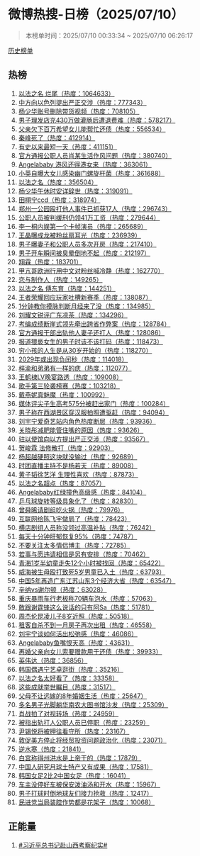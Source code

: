 <h1>
微博热搜-日榜（2025/07/10）
</h1>
<blockquote>
<p>
本榜单时间：2025/07/10 00:33:34 ~ 2025/07/10 06:26:17
</p>
</blockquote>
<p>
<a href="https://github.com/daifee/weibo-hot-search/tree/main/archives/daily">历史榜单</a>
</p>
<h2>
热榜
</h2>
<ol>

<li>
<a href="https://s.weibo.com/weibo?q=%23%E4%BB%A5%E6%B3%95%E4%B9%8B%E5%90%8D%20%E7%83%82%E5%B0%BE%23" target="weibo">
以法之名 烂尾（热度：1064633）
</a>
</li>

<li>
<a href="https://s.weibo.com/weibo?q=%23%E4%B8%AD%E6%96%B9%E5%90%91%E4%BB%A5%E8%89%B2%E5%88%97%E6%8F%90%E5%87%BA%E4%B8%A5%E6%AD%A3%E4%BA%A4%E6%B6%89%23" target="weibo">
中方向以色列提出严正交涉（热度：777343）
</a>
</li>

<li>
<a href="https://s.weibo.com/weibo?q=%23%E6%9D%A8%E5%B0%91%E5%8D%8E%E8%B4%A6%E5%8F%B7%E5%88%A0%E9%99%A4%E5%B8%A6%E8%B4%A7%E8%A7%86%E9%A2%91%23" target="weibo">
杨少华账号删除带货视频（热度：708105）
</a>
</li>

<li>
<a href="https://s.weibo.com/weibo?q=%23%E7%94%B7%E5%AD%90%E7%90%86%E5%8F%91%E5%BA%97%E5%85%85430%E4%B8%87%E5%81%9A%E7%81%8C%E8%82%A0%E5%90%8E%E9%81%AD%E9%80%80%E8%B4%B9%E9%9A%BE%23" target="weibo">
男子理发店充430万做灌肠后遭退费难（热度：578217）
</a>
</li>

<li>
<a href="https://s.weibo.com/weibo?q=%23%E7%88%B6%E4%BA%B2%E6%AC%A0%E4%B8%8B%E7%99%BE%E4%B8%87%E5%B8%8C%E6%9C%9B%E5%A5%B3%E5%84%BF%E8%83%BD%E5%B8%AE%E5%BF%99%E8%BF%98%E5%80%BA%23" target="weibo">
父亲欠下百万希望女儿能帮忙还债（热度：556534）
</a>
</li>

<li>
<a href="https://s.weibo.com/weibo?q=%23%E7%A7%A6%E5%B3%B0%E6%AD%BB%E4%BA%86%23" target="weibo">
秦峰死了（热度：412914）
</a>
</li>

<li>
<a href="https://s.weibo.com/weibo?q=%23%E6%9C%89%E5%8F%B2%E4%BB%A5%E6%9D%A5%E6%9C%80%E7%9F%AD%E4%B8%80%E5%A4%A9%23" target="weibo">
有史以来最短一天（热度：411151）
</a>
</li>

<li>
<a href="https://s.weibo.com/weibo?q=%23%E5%AE%98%E6%96%B9%E9%80%9A%E6%8A%A5%E5%85%AC%E8%81%8C%E4%BA%BA%E5%91%98%E8%82%96%E6%9F%90%E7%94%9F%E6%B4%BB%E4%BD%9C%E9%A3%8E%E9%97%AE%E9%A2%98%23" target="weibo">
官方通报公职人员肖某生活作风问题（热度：380740）
</a>
</li>

<li>
<a href="https://s.weibo.com/weibo?q=%23Angelababy%20%E6%B8%AF%E9%A3%8E%E8%BF%98%E5%BE%97%E6%B8%AF%E5%A5%B3%E6%9D%A5%23" target="weibo">
Angelababy 港风还得港女来（热度：363061）
</a>
</li>

<li>
<a href="https://s.weibo.com/weibo?q=%23%E5%B0%8F%E8%8B%B1%E8%87%AA%E6%9B%9D%E5%A4%A7%E5%A5%B3%E5%84%BF%E6%84%9F%E6%9F%93%E5%B9%BD%E9%97%A8%E8%9E%BA%E6%97%8B%E6%9D%86%E8%8F%8C%23" target="weibo">
小英自曝大女儿感染幽门螺旋杆菌（热度：361688）
</a>
</li>

<li>
<a href="https://s.weibo.com/weibo?q=%23%E4%BB%A5%E6%B3%95%E4%B9%8B%E5%90%8D%23" target="weibo">
以法之名（热度：356504）
</a>
</li>

<li>
<a href="https://s.weibo.com/weibo?q=%23%E6%9D%A8%E5%B0%91%E5%8D%8E%E5%8D%88%E4%BC%91%E6%97%B6%E5%AE%89%E8%AF%A6%E8%BE%9E%E4%B8%96%23" target="weibo">
杨少华午休时安详辞世（热度：319091）
</a>
</li>

<li>
<a href="https://s.weibo.com/weibo?q=%23%E7%94%B0%E6%A0%A9%E5%AE%81ccd%23" target="weibo">
田栩宁ccd（热度：318974）
</a>
</li>

<li>
<a href="https://s.weibo.com/weibo?q=%23%E9%83%91%E5%B7%9E%E4%B8%80%E5%85%AC%E5%9B%AD%E6%AE%B4%E6%89%93%E4%BB%96%E4%BA%BA%E4%BA%8B%E4%BB%B6%E5%B7%B2%E6%8A%93%E8%8E%B717%E4%BA%BA%23" target="weibo">
郑州一公园殴打他人事件已抓获17人（热度：296743）
</a>
</li>

<li>
<a href="https://s.weibo.com/weibo?q=%23%E5%85%AC%E8%81%8C%E4%BA%BA%E5%91%98%E8%A2%AB%E5%88%A4%E7%BC%93%E5%88%91%E4%BB%8D%E9%A2%8641%E4%B8%87%E5%B7%A5%E8%B5%84%23" target="weibo">
公职人员被判缓刑仍领41万工资（热度：279644）
</a>
</li>

<li>
<a href="https://s.weibo.com/weibo?q=%23%E6%9D%8E%E4%B8%80%E6%A1%90%E5%86%85%E5%A8%B1%E7%AC%AC%E4%B8%80%E4%B8%AA%E5%8D%A1%E5%B8%A7%E6%BC%94%E5%91%98%23" target="weibo">
李一桐内娱第一个卡帧演员（热度：265689）
</a>
</li>

<li>
<a href="https://s.weibo.com/weibo?q=%23%E7%8E%8B%E6%99%B6%E6%9B%9D%E6%88%90%E9%BE%99%E8%A2%AB%E7%B2%89%E4%B8%9D%E6%89%87%E8%80%B3%E5%85%89%23" target="weibo">
王晶曝成龙被粉丝扇耳光（热度：236939）
</a>
</li>

<li>
<a href="https://s.weibo.com/weibo?q=%23%E7%94%B7%E5%AD%90%E6%9B%9D%E5%A6%BB%E5%AD%90%E5%92%8C%E5%85%AC%E8%81%8C%E4%BA%BA%E5%91%98%E5%A4%9A%E6%AC%A1%E5%BC%80%E6%88%BF%23" target="weibo">
男子曝妻子和公职人员多次开房（热度：217410）
</a>
</li>

<li>
<a href="https://s.weibo.com/weibo?q=%23%E7%94%B7%E5%AD%90%E5%BC%80%E8%BD%A6%E7%9E%AC%E9%97%B4%E8%A2%AB%E8%87%AD%E6%99%95%E5%80%92%E5%9C%B0%E4%B8%8D%E8%B5%B7%23" target="weibo">
男子开车瞬间被臭晕倒地不起（热度：212197）
</a>
</li>

<li>
<a href="https://s.weibo.com/weibo?q=%23%E7%BF%94%E9%9C%96%23" target="weibo">
翔霖（热度：183701）
</a>
</li>

<li>
<a href="https://s.weibo.com/weibo?q=%23%E7%94%B2%E4%BA%A2%E5%93%A5%E6%AC%A7%E6%B4%B2%E8%A1%8C%E7%94%A8%E4%B8%AD%E6%96%87%E5%AF%B9%E7%B2%89%E4%B8%9D%E5%96%8A%E5%86%B7%E9%9D%99%23" target="weibo">
甲亢哥欧洲行用中文对粉丝喊冷静（热度：162770）
</a>
</li>

<li>
<a href="https://s.weibo.com/weibo?q=%23%E6%81%8B%E4%B8%8E%E5%88%B6%E4%BD%9C%E4%BA%BA%23" target="weibo">
恋与制作人（热度：149265）
</a>
</li>

<li>
<a href="https://s.weibo.com/weibo?q=%23%E4%BB%A5%E6%B3%95%E4%B9%8B%E5%90%8D%20%E5%82%85%E4%B8%9C%E8%82%B2%23" target="weibo">
以法之名 傅东育（热度：144251）
</a>
</li>

<li>
<a href="https://s.weibo.com/weibo?q=%23%E7%8E%8B%E8%80%85%E8%8D%A3%E8%80%80%E5%9B%9E%E5%BA%94%E7%8E%A9%E5%AE%B6%E5%90%90%E6%A7%BD%E6%96%B0%E8%B5%9B%E5%AD%A3%23" target="weibo">
王者荣耀回应玩家吐槽新赛季（热度：138087）
</a>
</li>

<li>
<a href="https://s.weibo.com/weibo?q=%231%E5%88%86%E9%92%9F%E6%95%99%E4%BD%A0%E6%91%B8%E8%84%89%E5%88%A4%E6%96%AD%E6%9C%88%E7%BB%8F%E6%9D%A5%E4%BA%86%E6%B2%A1%23" target="weibo">
1分钟教你摸脉判断月经来了没（热度：134985）
</a>
</li>

<li>
<a href="https://s.weibo.com/weibo?q=%23%E5%88%98%E8%80%80%E6%96%87%E9%94%90%E8%AF%84%E5%B9%BF%E4%B8%9C%E5%87%89%E8%8C%B6%23" target="weibo">
刘耀文锐评广东凉茶（热度：134296）
</a>
</li>

<li>
<a href="https://s.weibo.com/weibo?q=%23%E8%80%83%E7%BC%96%E6%88%90%E7%BB%A9%E6%96%AD%E5%B4%96%E5%BC%8F%E9%A2%86%E5%85%88%E7%89%B5%E5%87%BA%E8%B7%A8%E7%9C%81%E4%BD%9C%E5%BC%8A%E6%A1%88%23" target="weibo">
考编成绩断崖式领先牵出跨省作弊案（热度：128784）
</a>
</li>

<li>
<a href="https://s.weibo.com/weibo?q=%23%E5%AE%98%E6%96%B9%E9%80%9A%E6%8A%A5%E5%B9%B2%E9%83%A8%E5%87%BA%E8%BD%A8%E4%BB%96%E4%BA%BA%E5%A6%BB%E5%AD%90%E8%BF%98%E6%89%93%E4%BA%BA%23" target="weibo">
官方通报干部出轨他人妻子还打人（热度：128086）
</a>
</li>

<li>
<a href="https://s.weibo.com/weibo?q=%23%E6%8A%A5%E9%81%93%E7%8C%A5%E4%BA%B5%E5%A5%B3%E7%94%9F%E7%9A%84%E7%94%B7%E5%AD%90%E6%97%B6%E8%AF%A5%E4%B8%8D%E8%AF%A5%E6%89%93%E7%A0%81%23" target="weibo">
报道猥亵女生的男子时该不该打码（热度：118473）
</a>
</li>

<li>
<a href="https://s.weibo.com/weibo?q=%23%E7%A9%B7%E5%B0%8F%E5%AD%A9%E7%9A%84%E4%BA%BA%E7%94%9F%E6%98%AF%E4%BB%8E30%E5%B2%81%E5%BC%80%E5%A7%8B%E7%9A%84%23" target="weibo">
穷小孩的人生是从30岁开始的（热度：118270）
</a>
</li>

<li>
<a href="https://s.weibo.com/weibo?q=%232029%E5%B9%B4%E6%88%96%E5%87%BA%E7%8E%B0%E8%B4%9F%E9%97%B0%E7%A7%92%23" target="weibo">
2029年或出现负闰秒（热度：114018）
</a>
</li>

<li>
<a href="https://s.weibo.com/weibo?q=%23%E6%A2%93%E6%B8%9D%E5%92%8C%E5%BC%9F%E5%BC%9F%E6%9C%89%E4%B8%80%E6%A0%B7%E7%9A%84%E7%97%A3%23" target="weibo">
梓渝和弟弟有一样的痣（热度：112077）
</a>
</li>

<li>
<a href="https://s.weibo.com/weibo?q=%23%E7%8E%8B%E9%B9%A4%E6%A3%A3LV%E6%99%9A%E5%AE%B4%E8%B7%AF%E9%80%8F%23" target="weibo">
王鹤棣LV晚宴路透（热度：109008）
</a>
</li>

<li>
<a href="https://s.weibo.com/weibo?q=%23%E6%AD%8C%E6%89%8B%E7%AC%AC%E4%B8%89%E8%BD%AE%E8%A2%AD%E6%A6%9C%E8%B5%9B%23" target="weibo">
歌手第三轮袭榜赛（热度：103218）
</a>
</li>

<li>
<a href="https://s.weibo.com/weibo?q=%23%E6%88%B4%E7%87%95%E5%A6%AE%E7%9C%9F%E9%AD%85%E9%AD%94%23" target="weibo">
戴燕妮真魅魔（热度：100992）
</a>
</li>

<li>
<a href="https://s.weibo.com/weibo?q=%23%E5%AA%92%E4%BD%93%E8%AF%84%E5%B0%96%E5%AD%90%E7%94%9F%E9%AB%98%E8%80%83575%E5%88%86%E8%A2%AB%E8%B5%B6%E5%87%BA%E5%AE%B6%E9%97%A8%23" target="weibo">
媒体评尖子生高考575分被赶出家门（热度：100284）
</a>
</li>

<li>
<a href="https://s.weibo.com/weibo?q=%23%E7%94%B7%E5%AD%90%E7%A7%B0%E5%9C%A8%E8%A5%BF%E6%B9%96%E6%99%AF%E5%8C%BA%E7%A9%BF%E6%B1%89%E6%9C%8D%E6%8B%8D%E7%85%A7%E9%81%AD%E9%A9%B1%E8%B5%B6%23" target="weibo">
男子称在西湖景区穿汉服拍照遭驱赶（热度：94094）
</a>
</li>

<li>
<a href="https://s.weibo.com/weibo?q=%23%E5%88%98%E5%AE%87%E5%AE%81%E7%88%B1%E5%A5%87%E8%89%BA%E7%AB%99%E5%86%85%E8%A7%92%E8%89%B2%E7%83%AD%E5%BA%A6%E6%96%AD%E5%B1%82%23" target="weibo">
刘宇宁爱奇艺站内角色热度断层（热度：93936）
</a>
</li>

<li>
<a href="https://s.weibo.com/weibo?q=%23%E5%85%B3%E6%99%93%E5%BD%A4%E5%87%8F%E8%82%A5%E8%83%BD%E7%AE%A1%E4%BD%8F%E5%98%B4%E7%9A%84%E5%8E%9F%E5%9B%A0%23" target="weibo">
关晓彤减肥能管住嘴的原因（热度：93626）
</a>
</li>

<li>
<a href="https://s.weibo.com/weibo?q=%23%E9%A9%BB%E4%BB%A5%E4%BD%BF%E9%A6%86%E5%90%91%E4%BB%A5%E6%96%B9%E6%8F%90%E5%87%BA%E4%B8%A5%E6%AD%A3%E4%BA%A4%E6%B6%89%23" target="weibo">
驻以使馆向以方提出严正交涉（热度：93567）
</a>
</li>

<li>
<a href="https://s.weibo.com/weibo?q=%23%E8%B4%BA%E5%B3%BB%E9%9C%96%20%E6%B3%95%E4%BF%AE%E6%95%A3%E6%89%93%23" target="weibo">
贺峻霖 法修散打（热度：92903）
</a>
</li>

<li>
<a href="https://s.weibo.com/weibo?q=%23%E6%9D%A8%E8%B6%85%E8%B6%8A%E7%A1%AC%E7%85%A7%E8%BF%99%E5%9D%97%E5%B0%B1%E6%B2%A1%E8%BE%93%E8%BF%87%23" target="weibo">
杨超越硬照这块就没输过（热度：92689）
</a>
</li>

<li>
<a href="https://s.weibo.com/weibo?q=%23%E6%97%B6%E5%9B%A2%E7%9B%B4%E6%92%AD%E4%B8%BB%E6%8C%81%E4%B8%8D%E6%98%AF%E6%9D%A8%E8%8B%A5%E5%A4%A9%23" target="weibo">
时团直播主持不是杨若天（热度：89008）
</a>
</li>

<li>
<a href="https://s.weibo.com/weibo?q=%23%E9%BB%84%E5%AD%90%E9%9F%AC%E5%BE%90%E8%89%BA%E6%B4%8B%20%E7%94%9F%E7%90%86%E6%80%A7%E5%96%9C%E6%AC%A2%23" target="weibo">
黄子韬徐艺洋 生理性喜欢（热度：87873）
</a>
</li>

<li>
<a href="https://s.weibo.com/weibo?q=%23%E4%BB%A5%E6%B3%95%E4%B9%8B%E5%90%8D%E8%B6%85%E7%82%B9%23" target="weibo">
以法之名超点（热度：87057）
</a>
</li>

<li>
<a href="https://s.weibo.com/weibo?q=%23Angelababy%E7%BA%A2%E7%BB%BF%E6%92%9E%E8%89%B2%E9%AB%98%E7%BA%A7%E6%84%9F%23" target="weibo">
Angelababy红绿撞色高级感（热度：84104）
</a>
</li>

<li>
<a href="https://s.weibo.com/weibo?q=%23%E4%B9%92%E4%B9%93%E7%90%83%E6%97%8B%E8%BD%AC%E7%AD%89%E7%BA%A7%E5%85%B7%E8%B1%A1%E5%8C%96%E4%BA%86%23" target="weibo">
乒乓球旋转等级具象化了（热度：82830）
</a>
</li>

<li>
<a href="https://s.weibo.com/weibo?q=%23%E6%9B%BE%E8%88%9C%E6%99%9E%E8%AF%B7%E5%89%A7%E7%BB%84%E5%90%83%E7%81%AB%E9%94%85%23" target="weibo">
曾舜晞请剧组吃火锅（热度：79976）
</a>
</li>

<li>
<a href="https://s.weibo.com/weibo?q=%23%E4%BA%92%E8%81%94%E7%BD%91%E7%BB%99%E9%99%88%E9%A3%9E%E5%AE%87%E5%81%9A%E5%B1%80%E4%BA%86%23" target="weibo">
互联网给陈飞宇做局了（热度：78423）
</a>
</li>

<li>
<a href="https://s.weibo.com/weibo?q=%23%E6%A8%AA%E5%BA%97%E5%89%A7%E7%BB%84%E4%BA%BA%E5%91%98%E7%A7%B0%E6%B2%A1%E9%A2%86%E8%BF%87%E9%AB%98%E6%B8%A9%E8%A1%A5%E8%B4%B4%23" target="weibo">
横店剧组人员称没领过高温补贴（热度：76242）
</a>
</li>

<li>
<a href="https://s.weibo.com/weibo?q=%23%E6%AF%8F%E5%A4%A9%E5%8D%81%E5%88%86%E9%92%9F%E8%82%9D%E9%83%81%E6%81%A2%E5%A4%8D95%25%23" target="weibo">
每天十分钟肝郁恢复95%（热度：74787）
</a>
</li>

<li>
<a href="https://s.weibo.com/weibo?q=%23%E4%B8%8D%E8%A6%81%E5%85%B3%E6%B3%A8%E5%A4%AA%E5%A4%9A%E6%83%85%E4%BE%A3%E5%8D%9A%E4%B8%BB%23" target="weibo">
不要关注太多情侣博主（热度：72785）
</a>
</li>

<li>
<a href="https://s.weibo.com/weibo?q=%23%E8%8B%A5%E4%BA%8B%E4%B8%8E%E6%84%BF%E8%BF%9D%E8%AF%B7%E7%9B%B8%E4%BF%A1%E6%98%AF%E5%8F%A6%E6%9C%89%E5%AE%89%E6%8E%92%23" target="weibo">
若事与愿违请相信是另有安排（热度：70462）
</a>
</li>

<li>
<a href="https://s.weibo.com/weibo?q=%23%E9%9D%92%E6%B5%B71%E5%B2%81%E5%8D%8A%E5%B9%BC%E7%AB%A5%E8%B5%B0%E5%A4%B112%E4%B8%AA%E5%B0%8F%E6%97%B6%E8%A2%AB%E6%89%BE%E5%9B%9E%23" target="weibo">
青海1岁半幼童走失12个小时被找回（热度：65422）
</a>
</li>

<li>
<a href="https://s.weibo.com/weibo?q=%23%E5%A8%81%E6%B5%B7%E8%A2%AB%E7%94%9F%E6%AF%8D%E6%AE%B4%E6%89%93%E8%87%B4%E6%AD%BB5%E5%B2%81%E7%94%B7%E7%AB%A5%E5%B7%B2%E5%85%A5%E5%9C%9F%23" target="weibo">
威海被生母殴打致死5岁男童已入土（热度：63793）
</a>
</li>

<li>
<a href="https://s.weibo.com/weibo?q=%23%E4%B8%AD%E5%9B%BD5%E5%B9%B4%E5%86%8D%E9%80%A0%E5%B9%BF%E4%B8%9C%E6%B1%9F%E8%8B%8F%E5%B1%B1%E4%B8%9C3%E4%B8%AA%E7%BB%8F%E6%B5%8E%E5%A4%A7%E7%9C%81%23" target="weibo">
中国5年再造广东江苏山东3个经济大省（热度：63547）
</a>
</li>

<li>
<a href="https://s.weibo.com/weibo?q=%23%E8%BE%9B%E7%BA%B3vs%E8%B0%A2%E5%B0%94%E9%A1%BF%23" target="weibo">
辛纳vs谢尔顿（热度：63028）
</a>
</li>

<li>
<a href="https://s.weibo.com/weibo?q=%23%E9%87%8D%E5%BA%86%E6%9A%B4%E9%9B%A8%E8%BD%A6%E8%A1%8C%E8%80%81%E6%9D%BF%E7%A7%B070%E8%BE%86%E8%BD%A6%E6%B3%A1%E6%B0%B4%23" target="weibo">
重庆暴雨车行老板称70辆车泡水（热度：57063）
</a>
</li>

<li>
<a href="https://s.weibo.com/weibo?q=%23%E6%95%A2%E8%B7%9F%E8%B0%A2%E9%9C%86%E9%94%8B%E8%BF%99%E4%B9%88%E8%AF%B4%E8%AF%9D%E7%9A%84%E5%8F%AA%E6%9C%89%E9%98%BFSa%23" target="weibo">
敢跟谢霆锋这么说话的只有阿Sa（热度：51781）
</a>
</li>

<li>
<a href="https://s.weibo.com/weibo?q=%23%E5%91%A8%E6%9D%B0%E4%BC%A6%E6%98%86%E5%87%8C%E5%84%BF%E5%AD%908%E5%B2%81%E8%BF%91%E7%85%A7%23" target="weibo">
周杰伦昆凌儿子8岁近照（热度：50518）
</a>
</li>

<li>
<a href="https://s.weibo.com/weibo?q=%23%E7%A7%9F%E5%AE%A2%E8%87%AA%E6%9D%80%E4%B8%8D%E5%88%B0%E4%B8%80%E6%9C%88%E6%88%BF%E5%AD%90%E5%86%8D%E6%AC%A1%E5%87%BA%E7%A7%9F%23" target="weibo">
租客自杀不到一月房子再次出租（热度：46558）
</a>
</li>

<li>
<a href="https://s.weibo.com/weibo?q=%23%E5%88%98%E5%AE%87%E5%AE%81%E8%B0%88%E5%A6%82%E4%BD%95%E6%B4%BB%E5%87%BA%E6%9D%BE%E5%BC%9B%E6%84%9F%23" target="weibo">
刘宇宁谈如何活出松弛感（热度：46086）
</a>
</li>

<li>
<a href="https://s.weibo.com/weibo?q=%23Angelababy%E9%B1%BC%E5%98%B4%E6%81%A8%E5%A4%A9%E9%AB%98%23" target="weibo">
Angelababy鱼嘴恨天高（热度：43631）
</a>
</li>

<li>
<a href="https://s.weibo.com/weibo?q=%23%E5%86%8D%E5%A9%9A%E7%88%B6%E4%BA%B2%E5%90%91%E5%A5%B3%E5%84%BF%E7%B4%A2%E8%A6%81%E8%B5%A0%E6%AC%BE%E7%94%A8%E4%BA%8E%E8%BF%98%E5%80%BA%23" target="weibo">
再婚父亲向女儿索要赠款用于还债（热度：39933）
</a>
</li>

<li>
<a href="https://s.weibo.com/weibo?q=%23%E8%8B%B1%E4%BC%9F%E8%BE%BE%23" target="weibo">
英伟达（热度：36856）
</a>
</li>

<li>
<a href="https://s.weibo.com/weibo?q=%23%E9%9F%A9%E5%9B%BD%E5%81%B6%E9%81%87%E5%AE%81%E8%89%BA%E5%8D%93%E9%80%9B%E8%A1%97%23" target="weibo">
韩国偶遇宁艺卓逛街（热度：35216）
</a>
</li>

<li>
<a href="https://s.weibo.com/weibo?q=%23%E4%BB%A5%E6%B3%95%E4%B9%8B%E5%90%8D%E5%A4%AA%E5%A5%BD%E7%9C%8B%E4%BA%86%23" target="weibo">
以法之名太好看了（热度：33358）
</a>
</li>

<li>
<a href="https://s.weibo.com/weibo?q=%23%E8%BF%99%E4%BA%9B%E6%88%90%E5%B0%B1%E4%B8%BE%E4%B8%96%E7%9E%A9%E7%9B%AE%23" target="weibo">
这些成就举世瞩目（热度：31517）
</a>
</li>

<li>
<a href="https://s.weibo.com/weibo?q=%23%E7%88%B6%E6%AF%8D%E4%B8%8D%E8%AE%A9%E8%BF%9C%E5%AB%81%E7%9A%848%E5%B9%B4%E5%A9%9A%E5%A7%BB%E7%94%9F%E6%B4%BB%23" target="weibo">
父母不让远嫁的8年婚姻生活（热度：25647）
</a>
</li>

<li>
<a href="https://s.weibo.com/weibo?q=%23%E5%A4%9A%E5%90%8D%E7%94%B7%E5%AD%90%E5%85%89%E8%84%9A%E8%BA%BA%E5%8D%8E%E5%8D%97%E5%86%9C%E5%A4%A7%E5%9B%BE%E4%B9%A6%E9%A6%86%E6%B2%99%E5%8F%91%23" target="weibo">
多名男子光脚躺华南农大图书馆沙发（热度：25309）
</a>
</li>

<li>
<a href="https://s.weibo.com/weibo?q=%23%E8%82%96%E6%88%98%E6%8B%8D%E4%BA%86%E5%AF%B9%E8%A7%86%E8%BD%AC%E5%9C%BA%23" target="weibo">
肖战拍了对视转场（热度：24959）
</a>
</li>

<li>
<a href="https://s.weibo.com/weibo?q=%23%E8%A2%AB%E6%8C%87%E5%87%BA%E8%BD%A8%E6%89%93%E4%BA%BA%E5%85%AC%E8%81%8C%E4%BA%BA%E5%91%98%E5%B7%B2%E5%81%9C%E8%81%8C%23" target="weibo">
被指出轨打人公职人员已停职（热度：23259）
</a>
</li>

<li>
<a href="https://s.weibo.com/weibo?q=%23%E5%B0%B9%E9%94%A1%E6%82%A6%E5%B0%86%E8%A2%AB%E6%8A%BC%E5%BE%80%E7%9C%8B%E5%AE%88%E6%89%80%23" target="weibo">
尹锡悦将被押往看守所（热度：23167）
</a>
</li>

<li>
<a href="https://s.weibo.com/weibo?q=%23%E6%95%A6%E4%BF%83%E7%BE%8E%E6%96%B9%E5%81%9C%E6%AD%A2%E5%B0%86%E7%BB%8F%E8%B4%B8%E6%8A%95%E8%B5%84%E9%97%AE%E9%A2%98%E6%94%BF%E6%B2%BB%E5%8C%96%23" target="weibo">
敦促美方停止将经贸投资问题政治化（热度：23071）
</a>
</li>

<li>
<a href="https://s.weibo.com/weibo?q=%23%E9%80%86%E6%B0%B4%E5%AF%92%23" target="weibo">
逆水寒（热度：21841）
</a>
</li>

<li>
<a href="https://s.weibo.com/weibo?q=%23%E7%99%BD%E5%AE%AB%E7%A7%B0%E5%BE%97%E5%B7%9E%E6%B4%AA%E6%B0%B4%E6%98%AF%E4%B8%8A%E5%B8%9D%E5%B9%B2%E7%9A%84%23" target="weibo">
白宫称得州洪水是上帝干的（热度：17879）
</a>
</li>

<li>
<a href="https://s.weibo.com/weibo?q=%23%E4%B8%AD%E5%9B%BD%E4%BA%BA%E7%A0%94%E7%A9%B6%E6%9C%88%E7%90%83%E5%9C%9F%E7%89%B9%E4%BA%A7%E5%8F%88%E6%9C%89%E6%88%90%E6%9E%9C%23" target="weibo">
中国人研究月球土特产又有成果（热度：17581）
</a>
</li>

<li>
<a href="https://s.weibo.com/weibo?q=%23%E9%9F%A9%E5%9B%BD%E5%A5%B3%E8%B6%B32%E6%AF%942%E4%B8%AD%E5%9B%BD%E5%A5%B3%E8%B6%B3%23" target="weibo">
韩国女足2比2中国女足（热度：16041）
</a>
</li>

<li>
<a href="https://s.weibo.com/weibo?q=%23%E8%BD%A6%E4%B8%BB%E6%B2%A1%E5%81%9C%E5%A5%BD%E8%BD%A6%E8%A2%AB%E4%BF%9D%E5%AE%89%E6%B3%BC%E6%B2%B9%E6%B1%A4%E5%92%8C%E5%BC%80%E6%B0%B4%23" target="weibo">
车主没停好车被保安泼油汤和开水（热度：15967）
</a>
</li>

<li>
<a href="https://s.weibo.com/weibo?q=%23%E7%94%B7%E5%AD%90%E6%89%93%E7%90%83%E6%97%B6%E5%80%92%E5%9C%B0%E7%90%83%E5%8F%8B%E4%BB%AC%E6%8E%A5%E5%8A%9B%E6%8A%A2%E6%95%91%23" target="weibo">
男子打球时倒地球友们接力抢救（热度：12417）
</a>
</li>

<li>
<a href="https://s.weibo.com/weibo?q=%23%E6%B0%91%E8%BF%9B%E5%85%9A%E5%BD%93%E5%B1%80%E8%A3%85%E8%85%94%E4%BD%9C%E5%8A%BF%E9%83%BD%E6%98%AF%E8%8A%B1%E6%9E%B6%E5%AD%90%23" target="weibo">
民进党当局装腔作势都是花架子（热度：10068）
</a>
</li>

</ol>
<h2>
正能量
</h2>
<ol>

<li>
<a href="https://s.weibo.com/weibo?q=%23%23%E4%B9%A0%E8%BF%91%E5%B9%B3%E6%80%BB%E4%B9%A6%E8%AE%B0%E8%B5%B4%E5%B1%B1%E8%A5%BF%E8%80%83%E5%AF%9F%E7%BA%AA%E5%AE%9E%23%23" target="weibo">
#习近平总书记赴山西考察纪实#
</a>
</li>

</ol>